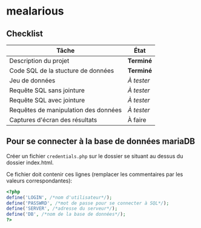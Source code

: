 # mealarious

## Checklist

| Tâche                                | État        |
| ------------------------------------ | ----------- |
| Description du projet                | **Terminé** |
| Code SQL de la stucture de données   | **Terminé** |
| Jeu de données                       | *À tester*  |
| Requête SQL sans jointure            | *À tester*  |
| Requête SQL avec jointure            | *À tester*  |
| Requêtes de manipulation des données | *À tester*  |
| Captures d'écran des résultats       | À faire     |




## Pour se connecter à la base de données mariaDB

Créer un fichier `credentials.php` sur le dossier
se situant au dessus du dossier index.html.

Ce fichier doit contenir ces lignes
(remplacer les commentaires par les valeurs correspondantes):

```php
<?php
define('LOGIN', /*nom d'utilisateur*/);
define('PASSWRD', /*mot de passe pour se connecter à SQL*/);
define('SERVER', /*adresse du serveur*/);
define('DB', /*nom de la base de données*/);
?>
```

